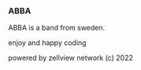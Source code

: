 ### ABBA  

ABBA is a band from sweden.

enjoy and happy coding

powered by zellview network (c) 2022

